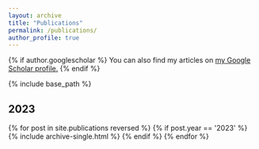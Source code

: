 ```yaml
---
layout: archive
title: "Publications"
permalink: /publications/
author_profile: true
---
```


{% if author.googlescholar %}
  You can also find my articles on <u><a href="{{author.googlescholar}}">my Google Scholar profile</a>.</u>
{% endif %}

{% include base_path %}

## 2023

{% for post in site.publications reversed %}
  {% if post.year == '2023' %}
      {% include archive-single.html %}
  {% endif %}
{% endfor %}
